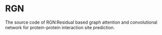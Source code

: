 # RGN
The source code of RGN:Residual based graph attention and convolutional network for protein-protein interaction site prediction.
